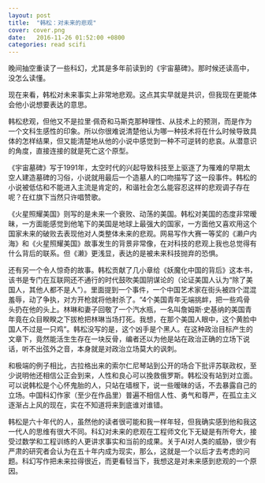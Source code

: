 ```yaml
---
layout: post
title:  "韩松：对未来的悲观"
cover: cover.png
date:   2016-11-26 01:52:00 +0800
categories: read scifi
---
```


晚间抽空重读了一些科幻，尤其是多年前读到的《宇宙墓碑》。那时候还读高中，没怎么读懂。

现在来看，韩松对未来事实上非常地悲观。这点其实早就是共识，但我现在更能体会他小说想要表达的意思。

韩松悲观，但他又不是拉里·佩奇和马斯克那种理性、从技术上的预测，而是作为一个文科生感性的印象。所以你很难说清楚他认为哪一种技术将在什么时候导致具体的怎样结果，但又能清楚地从他的小说中感觉到一种不可逆转的悲哀。从潜意识的角度，直接连接的就是死亡这个原型。

《宇宙墓碑》写于1991年，太空时代的兴起导致科技至上驱逐了为罹难的早期太空人建造墓碑的习俗，小说就用最后一个造墓人的口吻描写了这一段事件。韩松的小说被低估和不能进入主流是肯定的，和谐社会怎么能容忍这样的悲观调子存在呢？在红旗下当然只许唱赞歌。

《火星照耀美国》则写的是未来一个衰败、动荡的美国。韩松对美国的态度非常暧昧，一方面能感觉到他笔下的美国是地球上最强大的国家，一方面他又喜欢用这个国家未来的破败去表现他对人类整体未来的悲观。网易写作大赛一等奖的《濑户内海》和《火星照耀美国》故事发生的背景非常像，在对科技的悲观上我也总觉得有什么背后的联系。但《濑》更浅显，表达的是被未来科技抛弃的恐惧。

还有另一个令人惊奇的故事。韩松贡献了几小章给《妖魔化中国的背后》这本书，该书是专门在互联网还不通行的时代鼓吹美国阴谋论的（论证美国人认为“除了美国人，其他人都不是人”）。里面提到一个事件，一个中国艺术家在街头被四个混混羞辱，动了争执，对方开枪就将他射杀了。“4个美国青年无端挑衅，把一些鸡骨头扔在他的头上。林琳和妻子回敬了一个汽水瓶，一名叫詹姆斯·史基纳的美国青年竟在众目睽睽之下拔枪把林琳当场打死。我想，在那个美国人眼中，这个黄脸中国人不过是一只鸡”。韩松没写的是，这个凶手是个黑人。在这种政治目标产生的文章下，竟然能活生生存在一块反骨，编者还以为他是站在政治正确的立场下说话，听不出弦外之音，本身就是对政治立场莫大的讽刺。

和极端的例子相比，古拉格出来的索尔仁尼琴站到公开的场合下批评苏联政权，至少说明他还相信公正会到来，人性和良心可以挽救俄罗斯。韩松没有站到对立面。可以说韩松是个心怀鬼胎的人，只站在墙根下，说一些暧昧的话，不去暴露自己的立场。中国科幻作家（至少在作品里）普遍不相信人性、勇气和尊严，在孤立主义逐渐占上风的现在，实在不知道将来到底谁对谁错。

韩松是六十年代的人，虽然他的读者很可能和我一样年轻，但我确实感到他和我这一代人的思维有很大不同。科幻对未来的悲观在工程师文化下无疑是有所夸大，接受过数学和工程训练的人更讲求事实和当前的成果。关于AI对人类的威胁，很少有严肃的研究者会认为在五十年内成为现实，那么，这就是一个以后才去考虑的问题。科幻写作把未来拉得很近，而更看轻当下，我想这是对未来感到悲观的一个原因。